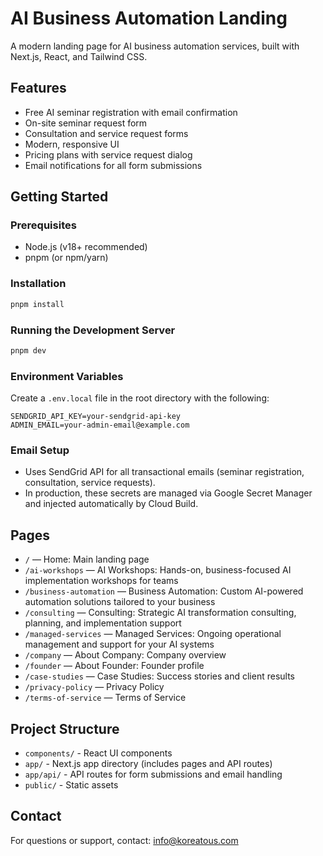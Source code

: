 # AI Business Automation Landing

A modern landing page for AI business automation services, built with Next.js, React, and Tailwind CSS.

## Features
- Free AI seminar registration with email confirmation
- On-site seminar request form
- Consultation and service request forms
- Modern, responsive UI
- Pricing plans with service request dialog
- Email notifications for all form submissions

## Getting Started

### Prerequisites
- Node.js (v18+ recommended)
- pnpm (or npm/yarn)

### Installation
```bash
pnpm install
```

### Running the Development Server
```bash
pnpm dev
```

### Environment Variables
Create a `.env.local` file in the root directory with the following:
```
SENDGRID_API_KEY=your-sendgrid-api-key
ADMIN_EMAIL=your-admin-email@example.com
```

### Email Setup
- Uses SendGrid API for all transactional emails (seminar registration, consultation, service requests).
- In production, these secrets are managed via Google Secret Manager and injected automatically by Cloud Build.

## Pages
- `/` — Home: Main landing page
- `/ai-workshops` — AI Workshops: Hands-on, business-focused AI implementation workshops for teams
- `/business-automation` — Business Automation: Custom AI-powered automation solutions tailored to your business
- `/consulting` — Consulting: Strategic AI transformation consulting, planning, and implementation support
- `/managed-services` — Managed Services: Ongoing operational management and support for your AI systems
- `/company` — About Company: Company overview
- `/founder` — About Founder: Founder profile
- `/case-studies` — Case Studies: Success stories and client results
- `/privacy-policy` — Privacy Policy
- `/terms-of-service` — Terms of Service

## Project Structure
- `components/` - React UI components
- `app/` - Next.js app directory (includes pages and API routes)
- `app/api/` - API routes for form submissions and email handling
- `public/` - Static assets

## Contact
For questions or support, contact: info@koreatous.com 